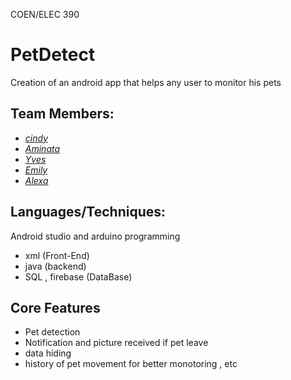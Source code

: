  COEN/ELEC 390
# PetDetect
Creation of an android app that helps any user to monitor his pets

 ## Team Members:
 - [*cindy*](https://github.com/cindykhin)
 - [*Aminata*](https://github.com/programer653)
 - [*Yves*](https://github.com/yvich)
 - [*Emily*](https://github.com/dange2)
 - [*Alexa*](https://github.com/alexaLL2000)
 
 


## Languages/Techniques:
Android studio and arduino programming 
- xml (Front-End)
- java (backend)
- SQL , firebase (DataBase)


 ## Core Features
 
 - Pet detection
 - Notification and picture received if pet leave 
 - data hiding 
 - history of pet movement for better monotoring , etc 


 

